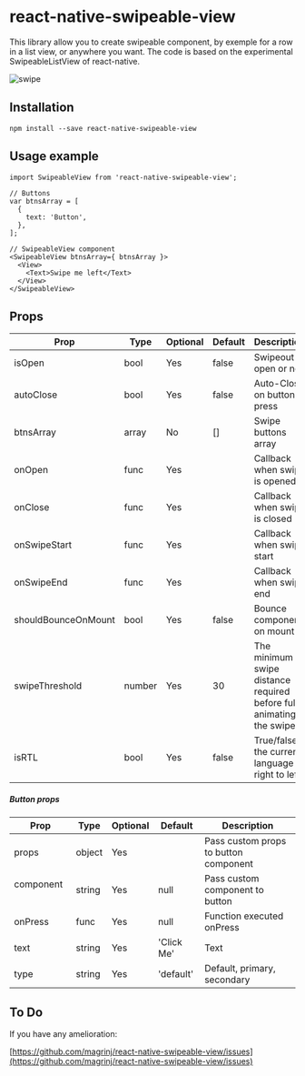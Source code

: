 # react-native-swipeable-view

This library allow you to create swipeable component, by exemple for a row in a list view, or anywhere you want.
The code is based on the experimental SwipeableListView of react-native.

![swipe](https://cloud.githubusercontent.com/assets/3551795/25225308/45494d9a-25c1-11e7-830f-defea7a8262d.gif)

## Installation

```
npm install --save react-native-swipeable-view
```

## Usage example

```
import SwipeableView from 'react-native-swipeable-view';

// Buttons
var btnsArray = [
  {
    text: 'Button',
  },
];

// SwipeableView component
<SwipeableView btnsArray={ btnsArray }>
  <View>
    <Text>Swipe me left</Text>
  </View>
</SwipeableView>

```

## Props

Prop                | Type   | Optional | Default   | Description
------------------- | ------ | -------- | --------- | -----------
isOpen              | bool   | Yes      | false     | Swipeout is open or not
autoClose           | bool   | Yes      | false     | Auto-Close on button press
btnsArray           | array  | No       | []        | Swipe buttons array
onOpen              | func   | Yes      |           | Callback when swipe is opened
onClose             | func   | Yes      |           | Callback when swipe is closed
onSwipeStart        | func   | Yes      |           | Callback when swipe start
onSwipeEnd          | func   | Yes      |           | Callback when swipe end
shouldBounceOnMount | bool   | Yes      | false     | Bounce component on mount
swipeThreshold      | number | Yes      | 30        | The minimum swipe distance required before fully animating the swipe
isRTL               | bool   | Yes      | false     | True/false if the current language is right to left

##### Button props

Prop            | Type   | Optional | Default   | Description
--------------- | ------ | -------- | --------- | -----------
props           | object | Yes      |           | Pass custom props to button component
component       | string | Yes      | null      | Pass custom component to button
onPress         | func   | Yes      | null      | Function executed onPress
text            | string | Yes      | 'Click Me'| Text
type            | string | Yes      | 'default' | Default, primary, secondary

## To Do

If you have any amelioration:

[https://github.com/magrinj/react-native-swipeable-view/issues](https://github.com/magrinj/react-native-swipeable-view/issues)
